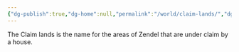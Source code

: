 ```yaml
---
{"dg-publish":true,"dg-home":null,"permalink":"/world/claim-lands/","dgPassFrontmatter":true,"created":"2025-03-10T21:41:35.044-04:00","updated":"2025-03-16T19:07:17.268-04:00"}
---
```



The Claim lands is the name for the areas of Zendel that are under claim by a house. 